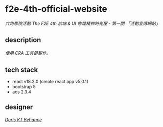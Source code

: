 # f2e-4th-official-website
###### 六角學院活動 The F2E 4th 前端 &amp; UI 修煉精神時光屋 - 第一關 「活動宣傳網站」

## description
###### 使用 CRA 工具鏈製作。

## tech stack
- react v18.2.0 (create react app v5.0.1)
- bootstrap 5
- aos 2.3.4

## designer
###### [Doris KT Behance](https://www.behance.net/KT_Designer)

